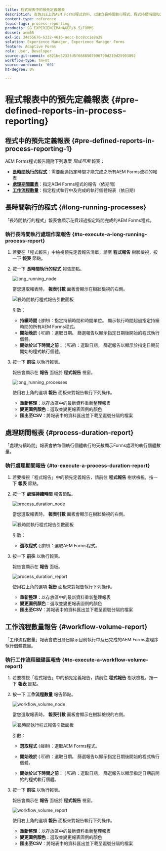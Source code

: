 ```yaml
---
title: 程式報表中的預先定義報表
description: 查詢JEE上的AEM Forms程式資料，以建立長時間執行程式、程式持續時間和工作流程量的報告
content-type: reference
topic-tags: process-reporting
products: SG_EXPERIENCEMANAGER/6.5/FORMS
docset: aem65
exl-id: 34e55676-6332-4616-aecc-bcc8cc1e8a29
solution: Experience Manager, Experience Manager Forms
feature: Adaptive Forms
role: User, Developer
source-git-commit: e821be5233fd5f6688507096790d219d25903892
workflow-type: tm+mt
source-wordcount: '691'
ht-degree: 0%

---
```


# 程式報表中的預先定義報表 {#pre-defined-reports-in-process-reporting}

## 程式中的預先定義報表 {#pre-defined-reports-in-process-reporting-1}

AEM Forms程式報告隨附下列專案 *現成可用* 報表：

* **[長時間執行的程式](#long-running-processes)**：需要超過指定時間才能完成之所有AEM Forms流程的報表
* **[處理期間圖表](#process-duration-report)**：指定AEM Forms程式的報告（依期間）
* **[工作流程數量](#workflow-volume-report)**：指定程式執行中及完成的執行個體報表（依日期）

## 長時間執行的程式 {#long-running-processes}

「長時間執行的程式」報表會顯示花費超過指定時間完成的AEM Forms程式。

### 執行長時間執行處理作業報告 {#to-execute-a-long-running-process-report}

1. 若要在「程式報告」中檢視預先定義報告清單，請至 **程式報告** 樹狀檢視，按一下 **報表** 節點。
1. 按一下 **長時間執行的程式** 報告節點。

   ![long_running_node](assets/long_running_node.png)

   當您選取報表時， **報表引數** 面板會顯示在樹狀檢視的右側。

   ![長時間執行程式報告引數面板](assets/report_parameters_panel.png)

   引數：

   * **持續時間** (*強制*)：指定持續時間和時間單位。 顯示執行時間超過指定持續時間的所有AEM Forms程式。
   * **開始晚於** (*可選*)：選取日期。 篩選報告以顯示指定日期後開始的程式執行個體。
   * **開始於以下時間之前：** (*可選*)：選取日期。 篩選報告以顯示於指定日期前開始的程式執行個體。

1. 按一下 **前往** 以執行報表。

   報告會顯示在 **報告** 面板於 **程式報告** 視窗。

   ![long_running_processes](assets/long_running_processes.png)

   使用右上角的選項 **報告** 面板來對報告執行下列操作。

   * **重新整理**：以存放區中的最新資料重新整理報表
   * **變更圖例顏色**：選取並變更報表圖例的顏色
   * **匯出至CSV**：將報表中的資料匯出並下載至逗號分隔的檔案

## 處理期間報表  {#process-duration-report}

「處理持續時間」報表會依每個執行個體執行的天數顯示Forms處理的執行個體數量。

### 執行處理期間報告 {#to-execute-a-process-duration-report}

1. 若要檢視「程式報告」中的預先定義報告，請前往 **程式報告** 樹狀檢視，按一下 **報表** 節點。
1. 按一下 **處理持續時間** 報告節點。

   ![process_duration_node](assets/process_duration_node.png)

   當您選取報表時， **報表引數** 面板會顯示在樹狀檢視的右側。

   ![長時間執行程式報告引數面板](assets/process_duration_params.png)

   引數：

   * **選取程式** (*強制*)：選取AEM Forms程式。

1. 按一下 **前往** 以執行報表。

   報告會顯示在 **報告** 面板。

   ![process_duration_report](assets/process_duration_report.png)

   使用右上角的選項 **報告** 面板來對報告執行下列操作。

   * **重新整理**：以存放區中的最新資料重新整理報表
   * **變更圖例顏色**：選取並變更報表圖例的顏色
   * **匯出至CSV**：將報表中的資料匯出並下載至逗號分隔的檔案

## 工作流程數量報告 {#workflow-volume-report}

「工作流程數量」報表會依日曆日顯示目前執行中及已完成的AEM Forms處理序執行個體數目。

### 執行工作流程磁碟區報告 {#to-execute-a-workflow-volume-report}

1. 若要檢視「程式報告」中的預先定義報告，請前往 **程式報告** 樹狀檢視，按一下 **報表** 節點。
1. 按一下 **工作流程數量** 報告節點。

   ![workflow_volume_node](assets/workflow_volume_node.png)

   當您選取報表時， **報表引數** 面板會顯示在樹狀檢視的右側。

   ![長時間執行程式報告引數面板](assets/workflow_volume_params.png)

   引數：

   * **選取程式** (*強制*)：選取AEM Forms程式。

   * **開始晚於** (*可選*)：選取日期。 篩選報告以顯示指定日期後開始的程式執行個體。

   * **開始於以下時間之前：** (*可選*)：選取日期。 篩選報告以顯示指定日期前開始的程式執行個體。

1. 按一下 **前往** 以執行報表。

   報告會顯示在 **報告** 面板於 **程式報告** 視窗。

   ![workflow_volume_report](assets/workflow_volume_report.png)

   使用右上角的選項 **報告** 面板來對報告執行下列操作。

   * **重新整理**：以存放區中的最新資料重新整理報表
   * **變更圖例顏色**：選取並變更報表圖例的顏色
   * **匯出至CSV**：將報表中的資料匯出並下載至逗號分隔的檔案
